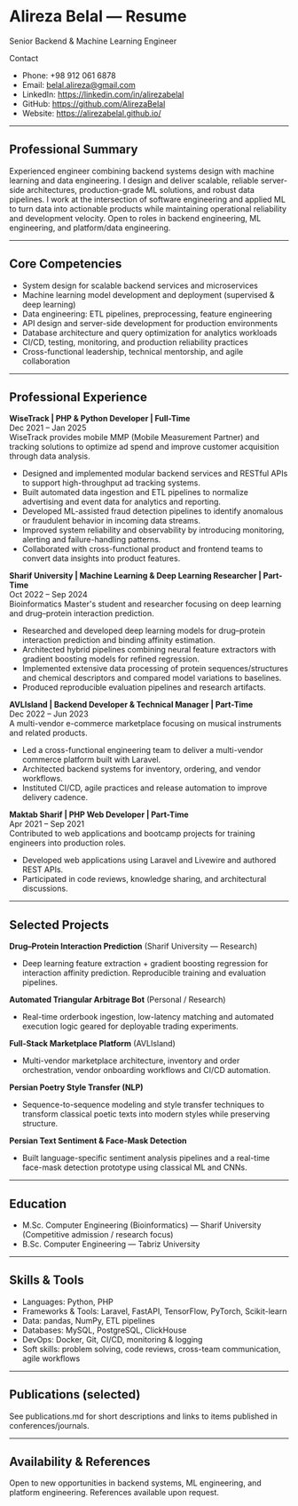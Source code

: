 # Alireza Belal — Resume

Senior Backend & Machine Learning Engineer

Contact
- Phone: +98 912 061 6878
- Email: belal.alireza@gmail.com
- LinkedIn: https://linkedin.com/in/alirezabelal
- GitHub: https://github.com/AlirezaBelal
- Website: https://alirezabelal.github.io/

---

## Professional Summary
Experienced engineer combining backend systems design with machine learning and data engineering. I design and deliver scalable, reliable server-side architectures, production-grade ML solutions, and robust data pipelines. I work at the intersection of software engineering and applied ML to turn data into actionable products while maintaining operational reliability and development velocity. Open to roles in backend engineering, ML engineering, and platform/data engineering.

---

## Core Competencies
- System design for scalable backend services and microservices
- Machine learning model development and deployment (supervised & deep learning)
- Data engineering: ETL pipelines, preprocessing, feature engineering
- API design and server-side development for production environments
- Database architecture and query optimization for analytics workloads
- CI/CD, testing, monitoring, and production reliability practices
- Cross-functional leadership, technical mentorship, and agile collaboration

---

## Professional Experience

**WiseTrack | PHP & Python Developer | Full-Time**  
Dec 2021 – Jan 2025  
WiseTrack provides mobile MMP (Mobile Measurement Partner) and tracking solutions to optimize ad spend and improve customer acquisition through data analysis.
- Designed and implemented modular backend services and RESTful APIs to support high-throughput ad tracking systems.
- Built automated data ingestion and ETL pipelines to normalize advertising and event data for analytics and reporting.
- Developed ML-assisted fraud detection pipelines to identify anomalous or fraudulent behavior in incoming data streams.
- Improved system reliability and observability by introducing monitoring, alerting and failure-handling patterns.
- Collaborated with cross-functional product and frontend teams to convert data insights into product features.

**Sharif University | Machine Learning & Deep Learning Researcher | Part-Time**  
Oct 2022 – Sep 2024  
Bioinformatics Master's student and researcher focusing on deep learning and drug–protein interaction prediction.
- Researched and developed deep learning models for drug–protein interaction prediction and binding affinity estimation.
- Architected hybrid pipelines combining neural feature extractors with gradient boosting models for refined regression.
- Implemented extensive data processing of protein sequences/structures and chemical descriptors and compared model variations to baselines.
- Produced reproducible evaluation pipelines and research artifacts.

**AVLIsland | Backend Developer & Technical Manager | Part-Time**  
Dec 2022 – Jun 2023  
A multi-vendor e-commerce marketplace focusing on musical instruments and related products.
- Led a cross-functional engineering team to deliver a multi-vendor commerce platform built with Laravel.
- Architected backend systems for inventory, ordering, and vendor workflows.
- Instituted CI/CD, agile practices and release automation to improve delivery cadence.

**Maktab Sharif | PHP Web Developer | Part-Time**  
Apr 2021 – Sep 2021  
Contributed to web applications and bootcamp projects for training engineers into production roles.
- Developed web applications using Laravel and Livewire and authored REST APIs.
- Participated in code reviews, knowledge sharing, and architectural discussions.

---

## Selected Projects

**Drug–Protein Interaction Prediction** (Sharif University — Research)  
- Deep learning feature extraction + gradient boosting regression for interaction affinity prediction. Reproducible training and evaluation pipelines.

**Automated Triangular Arbitrage Bot** (Personal / Research)  
- Real-time orderbook ingestion, low-latency matching and automated execution logic geared for deployable trading experiments.

**Full-Stack Marketplace Platform** (AVLIsland)  
- Multi-vendor marketplace architecture, inventory and order orchestration, vendor onboarding workflows and CI/CD automation.

**Persian Poetry Style Transfer (NLP)**  
- Sequence-to-sequence modeling and style transfer techniques to transform classical poetic texts into modern styles while preserving structure.

**Persian Text Sentiment & Face-Mask Detection**  
- Built language-specific sentiment analysis pipelines and a real-time face-mask detection prototype using classical ML and CNNs.

---

## Education
- M.Sc. Computer Engineering (Bioinformatics) — Sharif University (Competitive admission / research focus)  
- B.Sc. Computer Engineering — Tabriz University

---

## Skills & Tools
- Languages: Python, PHP
- Frameworks & Tools: Laravel, FastAPI, TensorFlow, PyTorch, Scikit-learn
- Data: pandas, NumPy, ETL pipelines
- Databases: MySQL, PostgreSQL, ClickHouse
- DevOps: Docker, Git, CI/CD, monitoring & logging
- Soft skills: problem solving, code reviews, cross-team communication, agile workflows

---

## Publications (selected)
See publications.md for short descriptions and links to items published in conferences/journals.

---

## Availability & References
Open to new opportunities in backend systems, ML engineering, and platform engineering. References available upon request.
